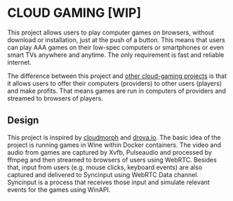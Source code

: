 # CLOUD GAMING [WIP]

This project allows users to play computer games on browsers, without download or installation, just at the push of a button.
This means that users can play AAA games on their low-spec computers or smartphones or even smart TVs anywhere and anytime.
The only requirement is fast and reliable internet.

The difference between this project and [other cloud-gaming projects](https://github.com/hxt365/cloud-gaming) is that it allows users to offer their computers (providers) to other users (players) and make profits.
That means games are run in computers of providers and streamed to browsers of players.

## Design

This project is inspired by [cloudmorph](https://github.com/giongto35/cloud-morph) and [drova.io](https://drova.io/).
The basic idea of the project is running games in Wine within Docker containers.
The video and audio from games are captured by Xvfb, Pulseaudio and processed by ffmpeg and then streamed to browsers of users using WebRTC.
Besides that, input from users (e.g. mouse clicks, keyboard events) are also captured and delivered to Syncinput using WebRTC Data channel.
Syncinput is a process that receives those input and simulate relevant events for the games using WinAPI.
